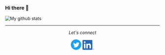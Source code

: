 ### Hi there 👋

![My github stats](https://github-readme-stats.vercel.app/api?username=BorntraegerMarc&show_icons=true)

<hr>
<p align="center">
  <i>Let's connect</i>

  <p align="center">
    <a href="https://twitter.com/BorntraegerMarc" alt="Twitter"><img width="34" src="https://github.com/BorntraegerMarc/BorntraegerMarc/blob/master/Twitter_Social_Icon_Circle_Color.svg"></a>
    <a href="https://www.linkedin.com/in/marc-borntraeger/" alt="Linkedin"><img width="38" src="https://github.com/BorntraegerMarc/BorntraegerMarc/blob/master/Linkedin.png"></a>
  </p>

</p>
